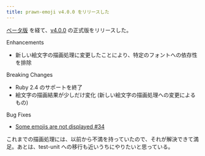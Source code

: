 ```yaml
---
title: prawn-emoji v4.0.0 をリリースした
---
```


[ベータ版](/2020/07/07/prawn-emoji-v4.0.0.beta.1-released.html) を経て、[v4.0.0](https://github.com/hidakatsuya/prawn-emoji/blob/master/CHANGELOG.md#400) の正式版をリリースした。

Enhancements
- 新しい絵文字の描画処理に変更したことにより、特定のフォントへの依存性を排除

Breaking Changes
- Ruby 2.4 のサポートを終了
- 絵文字の描画結果が少しだけ変化 (新しい絵文字の描画処理への変更によるもの)

Bug Fixes
- [Some emojis are not displayed #34](https://github.com/hidakatsuya/prawn-emoji/issues/34)

これまでの描画処理には、以前から不満を持っていたので、それが解決できて満足。あとは、test-unit への移行も近いうちにやりたいと思っている。
